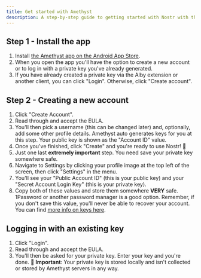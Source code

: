```yaml
---
title: Get started with Amethyst
description: A step-by-step guide to getting started with Nostr with the Amethyst Android client.
---
```


## Step 1 - Install the app

1. Install [the Amethyst app on the Android App Store](https://play.google.com/store/apps/details?id=com.vitorpamplona.amethyst).
1. When you open the app you'll have the option to create a new account or to log in with a private key you've already generated.
1. If you have already created a private key via the Alby extension or another client, you can click "Login". Otherwise, click "Create account".

## Step 2 - Creating a new account

1. Click "Create Account".
1. Read through and accept the EULA.
1. You'll then pick a username (this can be changed later) and, optionally, add some other profile details. Amethyst auto generates keys for you at this step. Your public key is shown as the "Account ID" value.
1. Once you've finished, click "Create" and you're ready to use Nostr! 🤙
1. Just one last **extremely important** step. You need save your private key somewhere safe.
1. Navigate to Settings by clicking your profile image at the top left of the screen, then click "Settings" in the menu.
1. You'll see your "Public Account ID" (this is your public key) and your "Secret Account Login Key" (this is your private key).
1. Copy both of these values and store them somewhere **VERY** safe. 1Password or another password manager is a good option. Remember, if you don't save this value, you'll never be able to recover your account. You can find [more info on keys here](/en/get-started#understanding-keys).

## Logging in with an existing key

1. Click "Login".
1. Read through and accept the EULA.
1. You'll then be asked for your private key. Enter your key and you're done. 🤙 **Important**: Your private key is stored locally and isn't collected or stored by Amethyst servers in any way.
